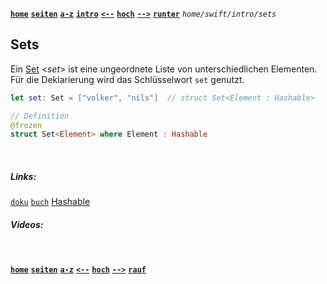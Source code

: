 <!-- Navigation top -->
[__`home`__][home] [__`seiten`__][seiten] [__`a-z`__][content] [__`intro`__][content2] [__`<--`__][left] [__`hoch`__][up] [__`-->`__][right] [__`runter`__][bottom] _`home/swift/intro/sets`_

<!-- Navigation links -->
[home]:     ./home
[seiten]:   ./home-pages
[content]:  ./home-az
[content2]: ./swift-intro-az
[left]:     ./swift-intro-arrays
[up]:       ./swift-intro/#sets
[right]:    ./swift-intro-dictionaries
[top]:      #
[bottom]:   #links

<!-- CONTENT START ############################################## -->

## Sets

Ein [Set](https://docs.swift.org/swift-book/documentation/the-swift-programming-language/collectiontypes#Sets) <_set_> ist eine ungeordnete Liste von unterschiedlichen Elementen. Für die Deklarierung wird das Schlüsselwort `set` genutzt.
    
```swift
let set: Set = ["volker", "nils"]  // struct Set<Element : Hashable>
```

```swift
// Definition
@frozen
struct Set<Element> where Element : Hashable
```

<!-- CONTENT END ############################################## -->

<!-- Comment [__`rauf`__][top] [__`runter`__][bottom] -->

<!-- Links --> <br>
##### Links: 
[`doku`](https://developer.apple.com/documentation/swift/set, "Apple Dokumentation")
[`buch`](https://docs.swift.org/swift-book/documentation/the-swift-programming-language/collectiontypes#Sets, "Swift.org Buch")
[Hashable](https://developer.apple.com/documentation/swift/hashable)
[]() []()

##### Videos:
[]() []()

<!-- Navigation bottom --> <br>
[__`home`__][home] [__`seiten`__][seiten] [__`a-z`__][content] [__`<--`__][left] [__`hoch`__][up] [__`-->`__][right] [__`rauf`__][top]